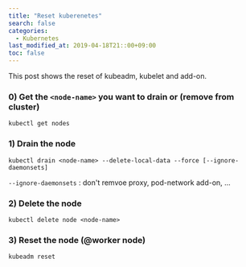 ```yaml
---
title: "Reset kuberenetes"
search: false
categories:
  - Kubernetes
last_modified_at: 2019-04-18T21::00+09:00
toc: false
---
```


This post shows the reset of kubeadm, kubelet and add-on.

### 0) Get the `<node-name>` you want to drain or (remove from cluster)
```console
kubectl get nodes
```
### 1) Drain the node
```console
kubectl drain <node-name> --delete-local-data --force [--ignore-daemonsets]
```
`--ignore-daemonsets` : don't remvoe proxy, pod-network add-on, ...  
### 2) Delete the node
```console
kubectl delete node <node-name>
```
### 3) Reset the node (@worker node)
```
kubeadm reset
```
